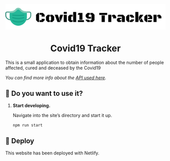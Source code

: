 <p align="center">
  <a href="https://www.covid.demetrio.dev">
    <img alt="Covid19 Tracker" src="./public/logo.png" />
  </a>
</p>
<h1 align="center">
  Covid19 Tracker
</h1>

This is a small application to obtain information about the number of people affected, cured and deceased by the Covid19

_You can find more info about the [API used here](https://covid19.mathdro.id/)._

## 🚀 Do you want to use it?

1.  **Start developing.**

    Navigate into the site’s directory and start it up.

    ```shell
    npm run start
    ```

## 💫 Deploy

This website has been deployed with Netlify.
